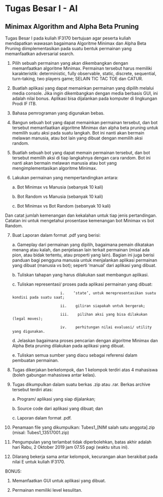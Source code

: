 # Tugas Besar I - AI

## Minimax Algorithm and Alpha Beta Pruning

Tugas Besar I pada kuliah IF3170 bertujuan agar peserta kuliah mendapatkan wawasan bagaimana Algoritme Minimax dan Alpha Beta Pruning diimplementasikan pada suatu bentuk permainan yang memanfaatkan adversarial search.

1.    Pilih sebuah permainan yang akan dikembangkan dengan memanfaatkan algoritme Minimax. Permainan tersebut harus memiliki karakteristik: deterministic, fully observable, static, discrete, sequential, turn-taking, two players game; SELAIN TIC TAC TOE dan CATUR.

2.    Buatlah aplikasi yang dapat memainkan permainan yang dipilih melalui media console. Jika ingin dikembangkan dengan media berbasis GUI, ini adalah nilai bonus. Aplikasi bisa dijalankan pada komputer di lingkungan Prodi IF ITB.

3.    Bahasa pemrograman yang digunakan bebas.

4.    Bangun sebuah bot yang dapat memainkan permainan tersebut, dan bot tersebut memanfaatkan algoritme Minimax dan alpha beta pruning untuk memilih suatu aksi pada suatu langkah. Bot ini nanti akan bermain melawan manusia, atau bot lain yang dibuat dengan memilih aksi random.

5.    Buatlah sebuah bot yang dapat memain permainan tersebut, dan bot tersebut memilih aksi di tiap langkahnya dengan cara random. Bot ini nanti akan bermain melawan manusia atau bot yang mengimplementasikan algoritme Minimax.

6.    Lakukan permainan yang mempertandingkan antara:

      a.    Bot Minimax vs Manusia (sebanyak 10 kali)

      b.    Bot Random vs Manusia (sebanyak 10 kali)

      c.    Bot Minimax vs Bot Random (sebanyak 10 kali)

Dan catat jumlah kemenangan dan kekalahan untuk tiap jenis pertandingan. Catatan ini untuk mengetahui prosentase kemenangan bot Minimax vs bot Random.

7.    Buat Laporan dalam format .pdf yang berisi:

      a.    Gameplay dari permainan yang dipilih, bagaimana pemain dikatakan menang atau kalah, dan penjelasan lain terkait permainan (misal ada pion, atau bidak tertentu, atau properti yang lain). Bagian ini juga berisi panduan bagi pengguna manusia untuk menjalankan aplikasi permainan yang dibuat (manusia vs bot); seperti ‘manual’ dari aplikasi yang dibuat.

      b.    Tuliskan tahapan yang harus dilakukan saat membangun aplikasi.

      c.     Tuliskan representasi/ proses pada aplikasi permainan yang dibuat:

                                i.    ‘state’, untuk merepresentasikan suatu kondisi pada suatu saat;

                                ii.    giliran siapakah untuk bergerak;

                                iii.    pilihan aksi yang bisa dilakukan (legal moves);

                                iv.    perhitungan nilai evaluasi/ utility yang digunakan.

      d.    Jelaskan bagaimana proses pencarian dengan algoritme Minimax dan Alpha Beta pruning dilakukan pada aplikasi yang dibuat.

      e.    Tuliskan semua sumber yang diacu sebagai referensi dalam pembuatan permainan.

8.    Tugas dikerjakan berkelompok, dan 1 kelompok terdiri atas 4 mahasiswa (boleh gabungan mahasiswa antar kelas).

9.    Tugas dikumpulkan dalam suatu berkas .zip atau .rar. Berkas archive tersebut terdiri atas:

      a.    Program/ aplikasi yang siap dijalankan;

      b.    Source code dari aplikasi yang dibuat; dan

      c.     Laporan dalam format .pdf.

10.  Penamaan file yang dikumpulkan: Tubes1_[NIM salah satu anggota].zip (misal: Tubes1_13517001.zip)

11.  Pengumpulan yang terlambat tidak diperbolehkan, batas akhir adalah hari Rabu, 2 Oktober  2019 jam 07.55 pagi (waktu situs ini).

12.   Dilarang bekerja sama antar kelompok, kecurangan akan berakibat pada nilai E untuk kuliah IF3170.

 

BONUS:

1.    Memanfaatkan GUI untuk aplikasi yang dibuat.

2.    Permainan memiliki level kesulitan.
